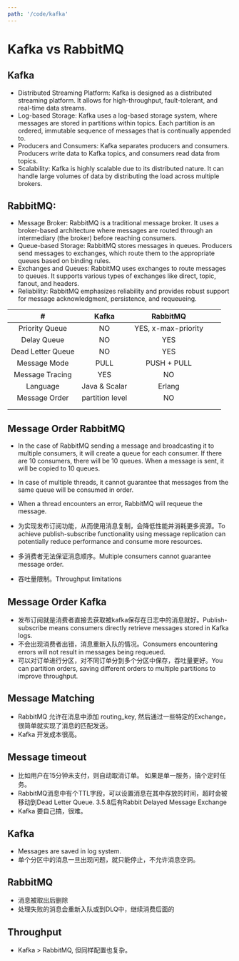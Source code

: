 ```yaml
---
path: '/code/kafka'
---
```


# Kafka vs RabbitMQ

## Kafka
- Distributed Streaming Platform: Kafka is designed as a distributed streaming platform. It allows for high-throughput, fault-tolerant, and real-time data streams.
- Log-based Storage: Kafka uses a log-based storage system, where messages are stored in partitions within topics. Each partition is an ordered, immutable sequence of messages that is continually appended to.
- Producers and Consumers: Kafka separates producers and consumers. Producers write data to Kafka topics, and consumers read data from topics.
- Scalability: Kafka is highly scalable due to its distributed nature. It can handle large volumes of data by distributing the load across multiple brokers.

## RabbitMQ:
- Message Broker: RabbitMQ is a traditional message broker. It uses a broker-based architecture where messages are routed through an intermediary (the broker) before reaching consumers.
- Queue-based Storage: RabbitMQ stores messages in queues. Producers send messages to exchanges, which route them to the appropriate queues based on binding rules.
- Exchanges and Queues: RabbitMQ uses exchanges to route messages to queues. It supports various types of exchanges like direct, topic, fanout, and headers.
- Reliability: RabbitMQ emphasizes reliability and provides robust support for message acknowledgment, persistence, and requeueing.

|  #  |   Kafka  |  RabbitMQ   |     |     |
| :-: | :-: | :-: | :-: | :-: |
|  Priority Queue   |  NO   |  YES, x-max-priority   |     |     |
|  Delay Queue   |  NO   |  YES   |     |     |
|  Dead Letter Queue   |  NO   |  YES   |     |     |
|  Message Mode   |   PULL   |  PUSH + PULL   |     |     |
|  Message Tracing   |  YES   |  NO   |     |     |
|  Language  |  Java & Scalar   |  Erlang    |     |     |
|   Message Order |  partition level   |  NO   |     |     |
|     |     |     |     |     |
|     |     |     |     |     |

## Message Order RabbitMQ

- In the case of RabbitMQ sending a message and broadcasting it to multiple consumers, it will create a queue for each consumer. If there are 10 consumers, there will be 10 queues. When a message is sent, it will be copied to 10 queues.
- In case of multiple threads, it cannot guarantee that messages from the same queue will be consumed in order.
- When a thread encounters an error, RabbitMQ will requeue the message.

- 为实现发布订阅功能，从而使用消息复制，会降低性能并消耗更多资源。To achieve publish-subscribe functionality using message replication can potentially reduce performance and consume more resources.
- 多消费者无法保证消息顺序。Multiple consumers cannot guarantee message order.
- 吞吐量限制。Throughput limitations

## Message Order Kafka

- 发布订阅就是消费者直接去获取被kafka保存在日志中的消息就好。Publish-subscribe means consumers directly retrieve messages stored in Kafka logs.
- 不会出现消费者出错，消息重新入队的情况。Consumers encountering errors will not result in messages being requeued.
- 可以对订单进行分区，对不同订单分到多个分区中保存，吞吐量更好。You can partition orders, saving different orders to multiple partitions to improve throughput.

## Message Matching
- RabbitMQ 允许在消息中添加 routing_key, 然后通过一些特定的Exchange，很简单就实现了消息的匹配发送。 
- Kafka 开发成本很高。

## Message timeout
- 比如用户在15分钟未支付，则自动取消订单。 如果是单一服务，搞个定时任务。
- RabbitMQ消息中有个TTL字段，可以设置消息在其中存放的时间，超时会被移动到Dead Letter Queue. 3.5.8后有Rabbit Delayed Message Exchange
- Kafka 要自己搞，很难。

## Kafka

- Messages are saved in log system.
- 单个分区中的消息一旦出现问题，就只能停止，不允许消息空洞。

## RabbitMQ

- 消息被取出后删除
- 处理失败的消息会重新入队或到DLQ中，继续消费后面的

## Throughput
- Kafka > RabbitMQ, 但同样配置也复杂。
